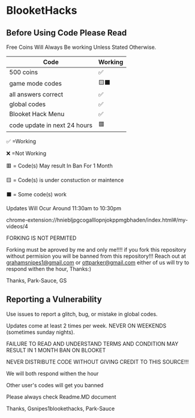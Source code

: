 # BlooketHacks
## Before Using Code Please Read


Free Coins Will Always Be working Unless Stated Otherwise.



| Code |   Working        |
| ------- | ------------------ |
| 500 coins  | ✅ |
| game mode codes  | 🟨⬛
| all answers correct  |:white_check_mark:|
| global codes | :white_check_mark: |
| Blooket Hack Menu | ✅|
| code update in next 24 hours  | 🟥 |

:white_check_mark:    =Working


:x:                   =Not Working  


🟥                   = Code(s) May result In Ban For 1 Month

🟨                   = Code(s) is under constuction or maintence 

⬛                   = Some code(s) work

Updates Will Ocur Around 11:30am to 10:30pm



chrome-extension://hniebljpgcogalllopnjokppmgbhaden/index.html#/my-videos/4



FORKING IS NOT PERMITED

Forking must be aproved by me and only me!!!! if you fork this repository without permision you will be banned from this repository!!! Reach out at grahamsnipes1@gmail.com or ottparker@gmail.com either of us will try to respond withen the hour, Thanks:)

Thanks, Park-Sauce, GS






## Reporting a Vulnerability

Use issues to report a glitch, bug, or mistake in global codes.

Updates come at least 2 times per week. NEVER ON WEEKENDS (sometimes sunday nights).



FAILURE TO READ AND UNDERSTAND TERMS AND CONDITION MAY RESULT IN 1 MONTH BAN ON BLOOKET


NEVER DISTRIBUTE CODE WITHOUT GIVING CREDIT TO THIS SOURCE!!!





We will both respond withen the hour

Other user's codes will get you banned




Please always check Readme.MD document




Thanks, Gsnipes1blookethacks, Park-Sauce

